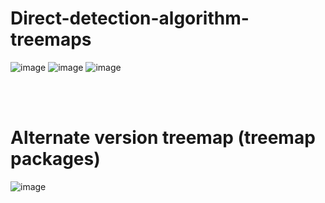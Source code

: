 # Direct-detection-algorithm-treemaps

![image](https://user-images.githubusercontent.com/58268664/114059964-e7e9ac80-9862-11eb-8ff0-a8d330d731c5.png)
![image](https://user-images.githubusercontent.com/58268664/114059977-eb7d3380-9862-11eb-88c5-e9bfbb0cc4b5.png)
![image](https://user-images.githubusercontent.com/58268664/114059983-ed46f700-9862-11eb-8d17-736d06194111.png)

<br><br>
# Alternate version treemap (treemap packages) <br>
![image](https://user-images.githubusercontent.com/58268664/114060185-1f585900-9863-11eb-91f9-e31254188a77.png)
